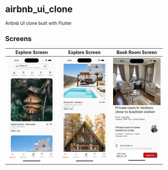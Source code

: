 # airbnb_ui_clone
Airbnb UI clone built with Flutter
## Screens
| Explore Screen | Explore Screen |  Book Room Screen |
:----------:|:-------------:|:--------------:|
![](./readme_files/explore_screen.png) | ![](./readme_files/explore_screen2.png) | ![](./readme_files/book_room.png) |
